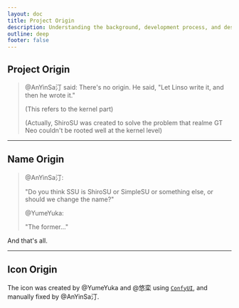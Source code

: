 ```yaml
---
layout: doc
title: Project Origin
description: Understanding the background, development process, and design philosophy of the ShiroSU project
outline: deep
footer: false
---
```

## Project Origin

> @AnYinSa汀 said: There's no origin. He said, "Let Linso write it, and then he wrote it."
>
> (This refers to the kernel part)
>
> (Actually, ShiroSU was created to solve the problem that realme GT Neo couldn't be rooted well at the kernel level)

---

## Name Origin

> @AnYinSa汀:
>
> "Do you think SSU is ShiroSU or SimpleSU or something else, or should we change the name?"
>
> @YumeYuka:
>
> "The former…"

And that's all.

---

## Icon Origin

The icon was created by @YumeYuka and @悠栾 using [`ConfyUI`](https://github.com/comfyanonymous/ComfyUI), and manually fixed by @AnYinSa汀.
